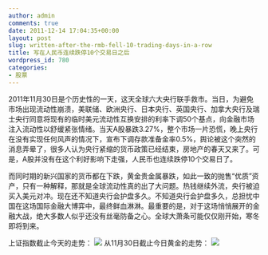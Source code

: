 ```yaml
---
author: admin
comments: true
date: 2011-12-14 17:04:35+00:00
layout: post
slug: written-after-the-rmb-fell-10-trading-days-in-a-row
title: 写在人民币连续跌停10个交易日之后
wordpress_id: 780
categories:
- 股票
---
```


2011年11月30日是个历史性的一天，这天全球六大央行联手救市。当日，为避免市场出现流动性崩溃，美联储、欧洲央行、日本央行、英国央行、加拿大央行及瑞士央行同意将现有的临时美元流动性互换安排的利率下调50个基点，向金融市场注入流动性以舒缓紧张情绪。当天A股暴跌3.27%，整个市场一片恐慌，晚上央行在没有实现任何风声的情况下，宣布下调存款准备金率0.5%，舆论被这个突然的消息弄晕了，很多人认为央行紧缩的货币政策已经结束，房地产的春天又来了。可是，A股并没有在这个利好影响下走强，人民币也连续跌停10个交易日了。

而同时期的新兴国家的货币都在下跌，黄金贵金属暴跌，如此一致的抛售“优质”资产，只有一种解释，那就是全球流动性真的出了大问题。热钱继续外流，央行被迫买入美元对冲。现在还不知道央行会护盘多久。不知道央行会护盘多久，总担忧中国在这场国际金融大博弈中，最终鲜血淋淋。最重要的是，对于这场悄悄展开的金融大战，绝大多数人似乎还没有丝毫防备之心。全球大萧条可能仅仅刚开始，寒冬即将到来。

上证指数截止今天的走势：
[![](http://cctvsmg-wordpress.stor.sinaapp.com/uploads/2011/12/QQ截图20111215010615.png)](http://cctvsmg-wordpress.stor.sinaapp.com/uploads/2011/12/QQ截图20111215010615.png)
从11月30日截止今日黄金的走势：
[![](http://cctvsmg-wordpress.stor.sinaapp.com/uploads/2011/12/黄金.jpg)](http://cctvsmg-wordpress.stor.sinaapp.com/uploads/2011/12/黄金.jpg)
